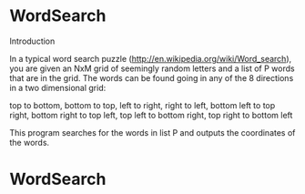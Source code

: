 # WordSearch


Introduction

In a typical word search puzzle (http://en.wikipedia.org/wiki/Word_search), you are given an NxM grid of seemingly random letters and a list of P words that are in the grid. The words can be found going in any of the 8 directions in a two dimensional grid:

top to bottom,
bottom to top,
left to right,
right to left,
bottom left to top right,
bottom right to top left,
top left to bottom right,
top right to bottom left

This program searches for the words in list P and outputs the coordinates of the words.
# WordSearch
